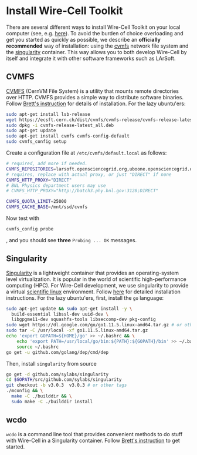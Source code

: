 # Install Wire-Cell Toolkit

<!---
[[toc]]
--->

There are several different ways to install Wire-Cell Toolkit on your local computer (see, e.g. [here](https://wirecell.github.io/manual.html#outline-container-orga7919bf)). To avoid the burden of choice overloading and get you started as quickly as possible, we describe an **officially recommended** way of installation: using the [cvmfs](https://cernvm.cern.ch/) network file system and the [singularity](https://singularity.lbl.gov/) container. This way allows you to both develop Wire-Cell by itself and integrate it with other software frameworks such as LArSoft.

## CVMFS
[CVMFS](https://cernvm.cern.ch/) (CernVM File System) is a utility that mounts remote directories over HTTP. CVMFS provides a simple way to distribute software binaries. Follow [Brett's instruction](https://github.com/WireCell/wire-cell-singularity/blob/master/cvmfs.org) for details of installation. For the lazy ubuntu'ers:

```bash
sudo apt-get install lsb-release
wget https://ecsft.cern.ch/dist/cvmfs/cvmfs-release/cvmfs-release-latest_all.deb
sudo dpkg -i cvmfs-release-latest_all.deb
sudo apt-get update
sudo apt-get install cvmfs cvmfs-config-default
sudo cvmfs_config setup
```

Create a configuration file at `/etc/cvmfs/default.local` as follows:
```bash
# required, add more if needed.
CVMFS_REPOSITORIES=larsoft.opensciencegrid.org,uboone.opensciencegrid.org,dune.opensciencegrid.org
# requires, replace with actual proxy, or just "DIRECT" if none
CVMFS_HTTP_PROXY="DIRECT"
# BNL Physics department users may use
# CVMFS_HTTP_PROXY="http://batch3.phy.bnl.gov:3128;DIRECT"

CVMFS_QUOTA_LIMIT=25000
CVMFS_CACHE_BASE=/mnt/ssd/cvmfs
```

Now test with
```bash
cvmfs_config probe
```
, and you should see **three** `Probing ... OK` messages.

## Singularity

[Singularity](https://singularity.lbl.gov/) is a lightweight container that provides an operating-system level virtualization. It is popular in the world of scientific high-performance computing (HPC). For Wire-Cell development, we use singularity to provide a virtual [scientific linux](https://www.scientificlinux.org/) environment. Follow [here](https://sylabs.io/guides/3.0/user-guide/installation.html) for detailed installation instructions. For the lazy ubuntu'ers, first, install the `go` language:
```bash
sudo apt-get update && sudo apt-get install -y \
  build-essential libssl-dev uuid-dev \
  libgpgme11-dev squashfs-tools libseccomp-dev pkg-config
sudo wget https://dl.google.com/go/go1.11.5.linux-amd64.tar.gz # or other versions
sudo tar -C /usr/local -xf go1.11.5.linux-amd64.tar.gz
echo 'export GOPATH=${HOME}/go' >> ~/.bashrc && \
    echo 'export PATH=/usr/local/go/bin:${PATH}:${GOPATH}/bin' >> ~/.bashrc && \
    source ~/.bashrc
go get -u github.com/golang/dep/cmd/dep
```
Then, install `singularity` from source
```bash
go get -d github.com/sylabs/singularity
cd $GOPATH/src/github.com/sylabs/singularity
git checkout -b v3.0.3  v3.0.3 # or other tags
./mconfig && \
  make -C ./builddir && \
  sudo make -C ./builddir install
```

## wcdo
`wcdo` is a command line tool that provides convenient methods to do stuff with Wire-Cell in a Singularity container. Follow [Brett's instruction](https://github.com/WireCell/wire-cell-singularity/blob/master/singularity.org) to get started.

<!--
::: tip TIP
This is a tip
:::

::: warning WARNING
This is a warning
:::

::: danger STOP
This is a dangerous, don't do it
:::

-->
